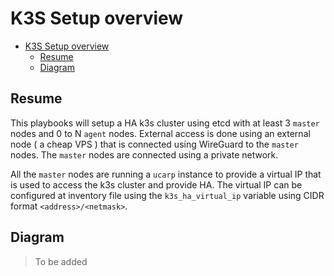 # K3S Setup overview

- [K3S Setup overview](#k3s-setup-overview)
  - [Resume](#resume)
  - [Diagram](#diagram)

## Resume

This playbooks will setup a HA k3s cluster using etcd with at least 3 `master` nodes and 0 to N `agent` nodes. External access is done using an external node ( a cheap VPS ) that is connected using WireGuard to the `master` nodes. The `master` nodes are connected using a private network.

All the `master` nodes are running a `ucarp` instance to provide a virtual IP that is used to access the k3s cluster and provide HA. The virtual IP can be configured at inventory file using the `k3s_ha_virtual_ip` variable using CIDR format `<address>/<netmask>`.

## Diagram

> To be added
